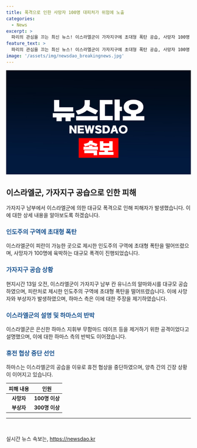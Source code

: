 ```yaml
---
title: 폭격으로 인한 사망자 100명 대피처가 위험에 노출
categories:
  - News
excerpt: >
  파리의 관심을 끄는 최신 뉴스! 이스라엘군이 가자지구에 초대형 폭탄 공습, 사망자 100명 육박. 폭격으로 최소 90명 사망, 300명 부상. 이스라엘군은 하마스 지휘부 제거를 명목으로 폭격을 실행했으며, 관련하여 논란이 계속되는 가운데 하마스는 휴전 협상 중단을 선언했습니다. (출처: 연합뉴스)
feature_text: >
  파리의 관심을 끄는 최신 뉴스! 이스라엘군이 가자지구에 초대형 폭탄 공습, 사망자 100명 육박. 폭격으로 최소 90명 사망, 300명 부상. 이스라엘군은 하마스 지휘부 제거를 명목으로 폭격을 실행했으며, 관련하여 논란이 계속되는 가운데 하마스는 휴전 협상 중단을 선언했습니다. (출처: 연합뉴스)
image: '/assets/img/newsdao_breakingnews.jpg'
---
```


<p><img src="/assets/img/newsdao_breakingnews.jpg" alt="implanttips 속보" /></p>

<h2 data-ke-size="size26">이스라엘군, 가자지구 공습으로 인한 피해</h2>

<p data-ke-size="size16">가자지구 남부에서 이스라엘군에 의한 대규모 폭격으로 인해 피해자가 발생했습니다. 이에 대한 상세 내용을 알아보도록 하겠습니다.</p>

<h3><b><span style="color: #1a5490;">인도주의 구역에 초대형 폭탄</span></b></h3>

<p data-ke-size="size16">이스라엘군이 피란이 가능한 곳으로 제시한 인도주의 구역에 초대형 폭탄을 떨어뜨렸으며, 사망자가 100명에 육박하는 대규모 폭격이 진행되었습니다.</p>

<h3><b><span style="color: #1a5490;">가자지구 공습 상황</span></b></h3>

<p data-ke-size="size16">현지시간 13일 오전, 이스라엘군이 가자지구 남부 칸 유니스의 알마와시를 대규모 공습하였으며, 피란처로 제시한 인도주의 구역에 초대형 폭탄을 떨어뜨렸습니다. 이에 사망자와 부상자가 발생하였으며, 하마스 측은 이에 대한 주장을 제기하였습니다.</p>

<h3><b><span style="color: #1a5490;">이스라엘군의 설명 및 하마스의 반박</span></b></h3>

<p data-ke-size="size16">이스라엘군은 은신한 하마스 지휘부 무함마드 데이프 등을 제거하기 위한 공격이었다고 설명했으며, 이에 대한 하마스 측의 반박도 이어졌습니다.</p>

<h3><b><span style="color: #1a5490;">휴전 협상 중단 선언</span></b></h3>

<p data-ke-size="size16">하마스는 이스라엘군의 공습을 이유로 휴전 협상을 중단하였으며, 양측 간의 긴장 상황이 이어지고 있습니다.</p>

<table>
<thead>
    <tr>
        <th scope="col">피해 내용</th>
        <th scope="col">인원</th>
    </tr>
</thead>
<tbody>
    <tr>
        <td style="text-align: center; height: 17px;"><b>사망자</b></td>
        <td style="text-align: center; height: 17px;"><b>100명 이상</b></td>
    </tr>
    <tr>
        <td style="text-align: center; height: 17px;"><b>부상자</b></td>
        <td style="text-align: center; height: 17px;"><b>300명 이상</b></td>
    </tr>
</tbody>
</table>

<hr>

<p data-ke-size="size16">&nbsp;</p>
실시간 뉴스 속보는, <a href="https://newsdao.kr" rel="dofollow">https://newsdao.kr</a>


